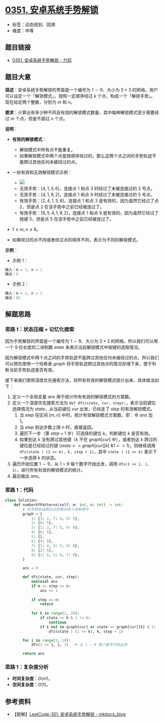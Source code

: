# [0351. 安卓系统手势解锁](https://leetcode.cn/problems/android-unlock-patterns/)

- 标签：动态规划、回溯
- 难度：中等

## 题目链接

- [0351. 安卓系统手势解锁 - 力扣](https://leetcode.cn/problems/android-unlock-patterns/)

## 题目大意

**描述**：安卓系统手势解锁的界面是一个编号为 $1 \sim 9$、大小为 $3 \times 3$ 的网格。用户可以设定一个「解锁模式」，按照一定顺序经过 $k$ 个点，构成一个「解锁手势」。现在给定两个整数，分别为 $m$ 和 $n$。

**要求**：计算出有多少种不同且有效的解锁模式数量，其中每种解锁模式至少需要经过 $m$ 个点，但是不超过 $n$ 个点。

**说明**：

- **有效的解锁模式**：
  - 解锁模式中所有点不能重复。
  - 如果解锁模式中两个点是按顺序经过的，那么这两个点之间的手势轨迹不能跨过其他任何未被经过的点。

- 一些有效和无效解锁模式示例：
  - ![](https://assets.leetcode.com/uploads/2018/10/12/android-unlock.png)
  - 无效手势：$[4,1,3,6]$，连接点 $1$ 和点 $3$ 时经过了未被连接过的 $2$ 号点。
  - 无效手势：$[4,1,9,2]$，连接点 $1$ 和点 $9$ 时经过了未被连接过的 $5$ 号点。
  - 有效手势：$[2,4,1,3,6]$，连接点 $1$ 和点 $3$ 是有效的，因为虽然它经过了点 $2$，但是点 $2$ 在该手势中之前已经被连过了。
  - 有效手势：$[6,5,4,1,9,2]$，连接点 $1$ 和点 $9$ 是有效的，因为虽然它经过了按键 $5$，但是点 $5$ 在该手势中之前已经被连过了。

- $1 \le m, n \le 9$。
- 如果经过的点不同或者经过点的顺序不同，表示为不同的解锁模式。

**示例**：

- 示例 1：

```python
输入：m = 1, n = 1
输出：9
```

- 示例 2：

```python
输入：m = 1, n = 2
输出：65
```

## 解题思路

### 思路 1：状态压缩 + 记忆化搜索

因为手势解锁的界面是一个编号为 $1 \sim 9$、大小为 $3 \times 3$ 的网格，所以我们可以用一个 $9$ 位长度的二进制数 $state$ 来表示当前解锁模式中按键的选取情况。

因为解锁模式中两个点之间的手势轨迹不能跨过其他任何未被经过的点，所以我们可以预先使用一个哈希表 $graph$ 将手势轨迹跨过其他点的情况存储下来，便于判断当前手势轨迹是否有效。

接下来我们使用深度优先搜索方法，将所有有效的解锁模式统计出来，具体做法如下：

1. 定义一个全局变量 $ans$ 用于统计所有有效的解锁模式的方案数。
2. 定义一个深度优先搜索方法为 `def dfs(state, cur, step):`，表示当前键位选择情况为 $state$，从当前键位 $cur$ 出发，已经走了 $step$ 的有效解锁模式。
   1. 当 $step$ 在区间 $[m, n]$ 中时，统计有效解锁模式方案数，即：令 $ans$ 加 $1$。
   2. 当 $step$ 到达步数上限 $n$ 时，直接返回。
   3. 遍历下一步（第 $step + 1$ 步）可选择的键位 $k$，判断键位 $k$ 是否有效。
   4. 如果到达 $k$ 没有跨过其他键（$k$ 不在 $graph[cur]$ 中），或者到达 $k$ 跨过的键位是已经经过的键 ($state >> graph[cur][k] \text{ \& } 1 == 1$)，则继续调用 `dfs(state | (1 << k), k, step + 1)`，其中 `stete | (1 << k)` 表示下一步选择 $k$ 的状态。
3. 遍历开始位置 $1 \sim 9$，从 1 ~ 9 每个数字开始出发，调用 `dfs(1 << i, i, 1)`，进行所有有效的解锁模式的统计。
4. 最后输出 $ans$。

### 思路 1：代码

```python
class Solution:
    def numberOfPatterns(self, m: int, n: int) -> int:
        # 将手势轨迹跨过点的情况存入哈希表中
        graph = {
            1: {3: 2, 7: 4, 9: 5},
            2: {8: 5},
            3: {1: 2, 7: 5, 9: 6},
            4: {6: 5},
            5: {},
            6: {4: 5},
            7: {1: 4, 3: 5, 9: 8},
            8: {2: 5},
            9: {1: 5, 3: 6, 7: 8},
        }

        ans = 0

        def dfs(state, cur, step):
            nonlocal ans
            if m <= step <= n:
                ans += 1
            
            if step == n:
                return
            
            for k in range(1, 10):
                if state >> k & 1 != 0:
                    continue
                if k not in graph[cur] or state >> graph[cur][k] & 1:
                    dfs(state | (1 << k), k, step + 1)

        for i in range(1, 10):
            dfs(1 << i, i, 1)   # 从 1 ~ 9 每个数字开始出发

        return ans
```

### 思路 1：复杂度分析

- **时间复杂度**：$O(n!)$。
- **空间复杂度**：$O(1)$。

## 参考资料

- 【题解】[LeetCode-351. 安卓系统手势解锁 - mkdocs_blog](https://github.com/zhanguohao/mkdocs_blog/blob/mkdocs_blog/docs/problem/leetcode/LeetCode-351.%20%E5%AE%89%E5%8D%93%E7%B3%BB%E7%BB%9F%E6%89%8B%E5%8A%BF%E8%A7%A3%E9%94%81.md)
